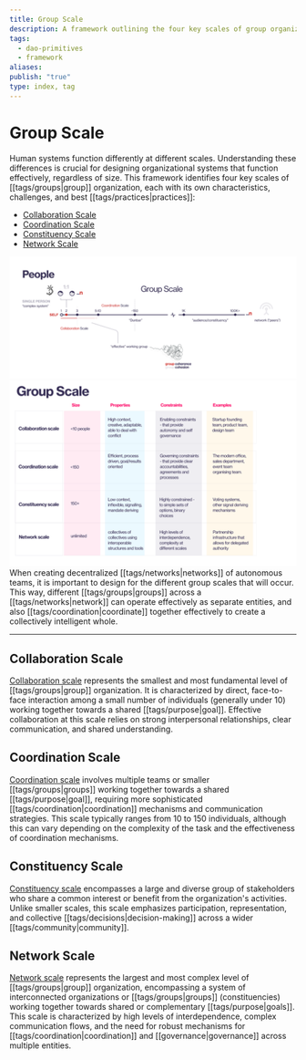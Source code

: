 ```yaml
---
title: Group Scale
description: A framework outlining the four key scales of group organization, tailored for DAO contexts.
tags:
  - dao-primitives
  - framework
aliases: 
publish: "true"
type: index, tag
---
```


# Group Scale

Human systems function differently at different scales. Understanding these differences is crucial for designing organizational systems that function effectively, regardless of size. This framework identifies four key scales of [[tags/groups|group]] organization, each with its own characteristics, challenges, and best [[tags/practices|practices]]:

- [Collaboration Scale](artifacts/guides/dao-primitives-framework/group-scale/collaboration-scale.md#)
- [Coordination Scale](artifacts/guides/dao-primitives-framework/group-scale/coordination-scale.md#)
- [Constituency Scale](artifacts/guides/dao-primitives-framework/group-scale/constituency-scale.md#)
- [Network Scale](artifacts/guides/dao-primitives-framework/group-scale/network-scale.md#)


![group-scale (2)](attachments/group-scale%20(2).png)
![group-scales](attachments/group-scale.png)
When creating decentralized [[tags/networks|networks]] of autonomous teams, it is important to design for the different group scales that will occur. This way, different [[tags/groups|groups]] across a [[tags/networks|network]] can operate effectively as separate entities, and also [[tags/coordination|coordinate]] together effectively to create a collectively intelligent whole.

---

## Collaboration Scale

[Collaboration scale](artifacts/guides/dao-primitives-framework/group-scale/collaboration-scale.md#.md#) represents the smallest and most fundamental level of [[tags/groups|group]] organization. It is characterized by direct, face-to-face interaction among a small number of individuals (generally under 10) working together towards a shared [[tags/purpose|goal]]. Effective collaboration at this scale relies on strong interpersonal relationships, clear communication, and shared understanding.

## Coordination Scale

[Coordination scale](artifacts/guides/dao-primitives-framework/group-scale/coordination-scale.md#.md#) involves multiple teams or smaller [[tags/groups|groups]] working together towards a shared [[tags/purpose|goal]], requiring more sophisticated [[tags/coordination|coordination]] mechanisms and communication strategies. This scale typically ranges from 10 to 150 individuals, although this can vary depending on the complexity of the task and the effectiveness of coordination mechanisms.

## Constituency Scale

[Constituency scale](artifacts/guides/dao-primitives-framework/group-scale/constituency-scale.md#.md#) encompasses a large and diverse group of stakeholders who share a common interest or benefit from the organization's activities. Unlike smaller scales, this scale emphasizes participation, representation, and collective [[tags/decisions|decision-making]] across a wider [[tags/community|community]].

## Network Scale

[Network scale](artifacts/guides/dao-primitives-framework/group-scale/network-scale.md#.md#) represents the largest and most complex level of [[tags/groups|group]] organization, encompassing a system of interconnected organizations or [[tags/groups|groups]] (constituencies) working together towards shared or complementary [[tags/purpose|goals]]. This scale is characterized by high levels of interdependence, complex communication flows, and the need for robust mechanisms for [[tags/coordination|coordination]] and [[governance|governance]] across multiple entities.
